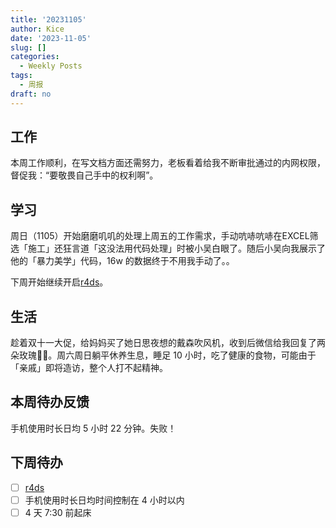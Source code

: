 ```yaml
---
title: '20231105'
author: Kice
date: '2023-11-05'
slug: []
categories:
  - Weekly Posts
tags:
  - 周报
draft: no
---
```




## 工作

本周工作顺利，在写文档方面还需努力，老板看着给我不断审批通过的内网权限，督促我：“要敬畏自己手中的权利啊”。

## 学习

周日（1105）开始磨磨叽叽的处理上周五的工作需求，手动吭哧吭哧在EXCEL筛选「施工」还狂言道「这没法用代码处理」时被小吴白眼了。随后小吴向我展示了他的「暴力美学」代码，16w 的数据终于不用我手动了。。

下周开始继续开启[r4ds](https://r4ds.had.co.nz/)。
      

## 生活

趁着双十一大促，给妈妈买了她日思夜想的戴森吹风机，收到后微信给我回复了两朵玫瑰🌹🌹。周六周日躺平休养生息，睡足 10 小时，吃了健康的食物，可能由于「亲戚」即将造访，整个人打不起精神。 


## 本周待办反馈

手机使用时长日均 5 小时 22 分钟。失败！

## 下周待办

- [ ] [r4ds](https://r4ds.had.co.nz/)
- [ ] 手机使用时长日均时间控制在 4 小时以内
- [ ] 4 天 7:30 前起床
